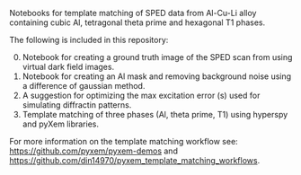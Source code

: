 Notebooks for template matching of SPED data from Al-Cu-Li alloy containing cubic Al, tetragonal theta prime and hexagonal T1 phases.

The following is included in this repository:

0) Notebook for creating a ground truth image of the SPED scan from using virtual dark field images.
1) Notebook for creating an Al mask and removing background noise using a difference of gaussian method.
2) A suggestion for optimizing the max excitation error (s) used for simulating diffractin patterns.
3) Template matching of three phases (Al, theta prime, T1) using hyperspy and pyXem libraries.

For more information on the template matching workflow see: https://github.com/pyxem/pyxem-demos and https://github.com/din14970/pyxem_template_matching_workflows.
